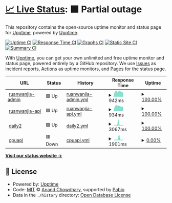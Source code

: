 # [📈 Live Status](https://demo.upptime.js.org): <!--live status--> **🟧 Partial outage**

This repository contains the open-source uptime monitor and status page for [Upptime](https://upptime.js.org), powered by [Upptime](https://github.com/upptime/upptime).

[![Uptime CI](https://github.com/zhangskills/upptime/workflows/Uptime%20CI/badge.svg)](https://github.com/zhangskills/upptime/actions?query=workflow%3A%22Uptime+CI%22)
[![Response Time CI](https://github.com/zhangskills/upptime/workflows/Response%20Time%20CI/badge.svg)](https://github.com/zhangskills/upptime/actions?query=workflow%3A%22Response+Time+CI%22)
[![Graphs CI](https://github.com/zhangskills/upptime/workflows/Graphs%20CI/badge.svg)](https://github.com/zhangskills/upptime/actions?query=workflow%3A%22Graphs+CI%22)
[![Static Site CI](https://github.com/zhangskills/upptime/workflows/Static%20Site%20CI/badge.svg)](https://github.com/zhangskills/upptime/actions?query=workflow%3A%22Static+Site+CI%22)
[![Summary CI](https://github.com/zhangskills/upptime/workflows/Summary%20CI/badge.svg)](https://github.com/zhangskills/upptime/actions?query=workflow%3A%22Summary+CI%22)

With [Upptime](https://upptime.js.org), you can get your own unlimited and free uptime monitor and status page, powered entirely by a GitHub repository. We use [Issues](https://github.com/upptime/upptime/issues) as incident reports, [Actions](https://github.com/zhangskills/upptime/actions) as uptime monitors, and [Pages](https://demo.upptime.js.org) for the status page.

<!--start: status pages-->
<!-- This summary is generated by Upptime (https://github.com/upptime/upptime) -->
<!-- Do not edit this manually, your changes will be overwritten -->
<!-- prettier-ignore -->
| URL | Status | History | Response Time | Uptime |
| --- | ------ | ------- | ------------- | ------ |
| <img alt="" src="https://icons.duckduckgo.com/ip3/jzadmin.ruanwanjia.com.ico" height="13"> [ruanwanjia-admin](https://jzadmin.ruanwanjia.com) | 🟩 Up | [ruanwanjia-admin.yml](https://github.com/zhangskills/upptime/commits/HEAD/history/ruanwanjia-admin.yml) | <details><summary><img alt="Response time graph" src="./graphs/ruanwanjia-admin/response-time-week.png" height="20"> 942ms</summary><br><a href="https://zhangskills.github.io/upptime/history/ruanwanjia-admin"><img alt="Response time 958" src="https://img.shields.io/endpoint?url=https%3A%2F%2Fraw.githubusercontent.com%2Fzhangskills%2Fupptime%2FHEAD%2Fapi%2Fruanwanjia-admin%2Fresponse-time.json"></a><br><a href="https://zhangskills.github.io/upptime/history/ruanwanjia-admin"><img alt="24-hour response time 764" src="https://img.shields.io/endpoint?url=https%3A%2F%2Fraw.githubusercontent.com%2Fzhangskills%2Fupptime%2FHEAD%2Fapi%2Fruanwanjia-admin%2Fresponse-time-day.json"></a><br><a href="https://zhangskills.github.io/upptime/history/ruanwanjia-admin"><img alt="7-day response time 942" src="https://img.shields.io/endpoint?url=https%3A%2F%2Fraw.githubusercontent.com%2Fzhangskills%2Fupptime%2FHEAD%2Fapi%2Fruanwanjia-admin%2Fresponse-time-week.json"></a><br><a href="https://zhangskills.github.io/upptime/history/ruanwanjia-admin"><img alt="30-day response time 864" src="https://img.shields.io/endpoint?url=https%3A%2F%2Fraw.githubusercontent.com%2Fzhangskills%2Fupptime%2FHEAD%2Fapi%2Fruanwanjia-admin%2Fresponse-time-month.json"></a><br><a href="https://zhangskills.github.io/upptime/history/ruanwanjia-admin"><img alt="1-year response time 958" src="https://img.shields.io/endpoint?url=https%3A%2F%2Fraw.githubusercontent.com%2Fzhangskills%2Fupptime%2FHEAD%2Fapi%2Fruanwanjia-admin%2Fresponse-time-year.json"></a></details> | <details><summary><a href="https://zhangskills.github.io/upptime/history/ruanwanjia-admin">100.00%</a></summary><a href="https://zhangskills.github.io/upptime/history/ruanwanjia-admin"><img alt="All-time uptime 99.95%" src="https://img.shields.io/endpoint?url=https%3A%2F%2Fraw.githubusercontent.com%2Fzhangskills%2Fupptime%2FHEAD%2Fapi%2Fruanwanjia-admin%2Fuptime.json"></a><br><a href="https://zhangskills.github.io/upptime/history/ruanwanjia-admin"><img alt="24-hour uptime 100.00%" src="https://img.shields.io/endpoint?url=https%3A%2F%2Fraw.githubusercontent.com%2Fzhangskills%2Fupptime%2FHEAD%2Fapi%2Fruanwanjia-admin%2Fuptime-day.json"></a><br><a href="https://zhangskills.github.io/upptime/history/ruanwanjia-admin"><img alt="7-day uptime 100.00%" src="https://img.shields.io/endpoint?url=https%3A%2F%2Fraw.githubusercontent.com%2Fzhangskills%2Fupptime%2FHEAD%2Fapi%2Fruanwanjia-admin%2Fuptime-week.json"></a><br><a href="https://zhangskills.github.io/upptime/history/ruanwanjia-admin"><img alt="30-day uptime 100.00%" src="https://img.shields.io/endpoint?url=https%3A%2F%2Fraw.githubusercontent.com%2Fzhangskills%2Fupptime%2FHEAD%2Fapi%2Fruanwanjia-admin%2Fuptime-month.json"></a><br><a href="https://zhangskills.github.io/upptime/history/ruanwanjia-admin"><img alt="1-year uptime 99.95%" src="https://img.shields.io/endpoint?url=https%3A%2F%2Fraw.githubusercontent.com%2Fzhangskills%2Fupptime%2FHEAD%2Fapi%2Fruanwanjia-admin%2Fuptime-year.json"></a></details>
| <img alt="" src="https://icons.duckduckgo.com/ip3/jzapi.ruanwanjia.com.ico" height="13"> [ruanwanjia-api](https://jzapi.ruanwanjia.com/) | 🟩 Up | [ruanwanjia-api.yml](https://github.com/zhangskills/upptime/commits/HEAD/history/ruanwanjia-api.yml) | <details><summary><img alt="Response time graph" src="./graphs/ruanwanjia-api/response-time-week.png" height="20"> 934ms</summary><br><a href="https://zhangskills.github.io/upptime/history/ruanwanjia-api"><img alt="Response time 939" src="https://img.shields.io/endpoint?url=https%3A%2F%2Fraw.githubusercontent.com%2Fzhangskills%2Fupptime%2FHEAD%2Fapi%2Fruanwanjia-api%2Fresponse-time.json"></a><br><a href="https://zhangskills.github.io/upptime/history/ruanwanjia-api"><img alt="24-hour response time 790" src="https://img.shields.io/endpoint?url=https%3A%2F%2Fraw.githubusercontent.com%2Fzhangskills%2Fupptime%2FHEAD%2Fapi%2Fruanwanjia-api%2Fresponse-time-day.json"></a><br><a href="https://zhangskills.github.io/upptime/history/ruanwanjia-api"><img alt="7-day response time 934" src="https://img.shields.io/endpoint?url=https%3A%2F%2Fraw.githubusercontent.com%2Fzhangskills%2Fupptime%2FHEAD%2Fapi%2Fruanwanjia-api%2Fresponse-time-week.json"></a><br><a href="https://zhangskills.github.io/upptime/history/ruanwanjia-api"><img alt="30-day response time 872" src="https://img.shields.io/endpoint?url=https%3A%2F%2Fraw.githubusercontent.com%2Fzhangskills%2Fupptime%2FHEAD%2Fapi%2Fruanwanjia-api%2Fresponse-time-month.json"></a><br><a href="https://zhangskills.github.io/upptime/history/ruanwanjia-api"><img alt="1-year response time 939" src="https://img.shields.io/endpoint?url=https%3A%2F%2Fraw.githubusercontent.com%2Fzhangskills%2Fupptime%2FHEAD%2Fapi%2Fruanwanjia-api%2Fresponse-time-year.json"></a></details> | <details><summary><a href="https://zhangskills.github.io/upptime/history/ruanwanjia-api">100.00%</a></summary><a href="https://zhangskills.github.io/upptime/history/ruanwanjia-api"><img alt="All-time uptime 93.00%" src="https://img.shields.io/endpoint?url=https%3A%2F%2Fraw.githubusercontent.com%2Fzhangskills%2Fupptime%2FHEAD%2Fapi%2Fruanwanjia-api%2Fuptime.json"></a><br><a href="https://zhangskills.github.io/upptime/history/ruanwanjia-api"><img alt="24-hour uptime 100.00%" src="https://img.shields.io/endpoint?url=https%3A%2F%2Fraw.githubusercontent.com%2Fzhangskills%2Fupptime%2FHEAD%2Fapi%2Fruanwanjia-api%2Fuptime-day.json"></a><br><a href="https://zhangskills.github.io/upptime/history/ruanwanjia-api"><img alt="7-day uptime 100.00%" src="https://img.shields.io/endpoint?url=https%3A%2F%2Fraw.githubusercontent.com%2Fzhangskills%2Fupptime%2FHEAD%2Fapi%2Fruanwanjia-api%2Fuptime-week.json"></a><br><a href="https://zhangskills.github.io/upptime/history/ruanwanjia-api"><img alt="30-day uptime 100.00%" src="https://img.shields.io/endpoint?url=https%3A%2F%2Fraw.githubusercontent.com%2Fzhangskills%2Fupptime%2FHEAD%2Fapi%2Fruanwanjia-api%2Fuptime-month.json"></a><br><a href="https://zhangskills.github.io/upptime/history/ruanwanjia-api"><img alt="1-year uptime 93.00%" src="https://img.shields.io/endpoint?url=https%3A%2F%2Fraw.githubusercontent.com%2Fzhangskills%2Fupptime%2FHEAD%2Fapi%2Fruanwanjia-api%2Fuptime-year.json"></a></details>
| <img alt="" src="https://icons.duckduckgo.com/ip3/daily2.withword.com.ico" height="13"> [daily2](https://daily2.withword.com) | 🟩 Up | [daily2.yml](https://github.com/zhangskills/upptime/commits/HEAD/history/daily2.yml) | <details><summary><img alt="Response time graph" src="./graphs/daily2/response-time-week.png" height="20"> 3067ms</summary><br><a href="https://zhangskills.github.io/upptime/history/daily2"><img alt="Response time 1611" src="https://img.shields.io/endpoint?url=https%3A%2F%2Fraw.githubusercontent.com%2Fzhangskills%2Fupptime%2FHEAD%2Fapi%2Fdaily2%2Fresponse-time.json"></a><br><a href="https://zhangskills.github.io/upptime/history/daily2"><img alt="24-hour response time 1188" src="https://img.shields.io/endpoint?url=https%3A%2F%2Fraw.githubusercontent.com%2Fzhangskills%2Fupptime%2FHEAD%2Fapi%2Fdaily2%2Fresponse-time-day.json"></a><br><a href="https://zhangskills.github.io/upptime/history/daily2"><img alt="7-day response time 3067" src="https://img.shields.io/endpoint?url=https%3A%2F%2Fraw.githubusercontent.com%2Fzhangskills%2Fupptime%2FHEAD%2Fapi%2Fdaily2%2Fresponse-time-week.json"></a><br><a href="https://zhangskills.github.io/upptime/history/daily2"><img alt="30-day response time 2613" src="https://img.shields.io/endpoint?url=https%3A%2F%2Fraw.githubusercontent.com%2Fzhangskills%2Fupptime%2FHEAD%2Fapi%2Fdaily2%2Fresponse-time-month.json"></a><br><a href="https://zhangskills.github.io/upptime/history/daily2"><img alt="1-year response time 1611" src="https://img.shields.io/endpoint?url=https%3A%2F%2Fraw.githubusercontent.com%2Fzhangskills%2Fupptime%2FHEAD%2Fapi%2Fdaily2%2Fresponse-time-year.json"></a></details> | <details><summary><a href="https://zhangskills.github.io/upptime/history/daily2">100.00%</a></summary><a href="https://zhangskills.github.io/upptime/history/daily2"><img alt="All-time uptime 98.05%" src="https://img.shields.io/endpoint?url=https%3A%2F%2Fraw.githubusercontent.com%2Fzhangskills%2Fupptime%2FHEAD%2Fapi%2Fdaily2%2Fuptime.json"></a><br><a href="https://zhangskills.github.io/upptime/history/daily2"><img alt="24-hour uptime 100.00%" src="https://img.shields.io/endpoint?url=https%3A%2F%2Fraw.githubusercontent.com%2Fzhangskills%2Fupptime%2FHEAD%2Fapi%2Fdaily2%2Fuptime-day.json"></a><br><a href="https://zhangskills.github.io/upptime/history/daily2"><img alt="7-day uptime 100.00%" src="https://img.shields.io/endpoint?url=https%3A%2F%2Fraw.githubusercontent.com%2Fzhangskills%2Fupptime%2FHEAD%2Fapi%2Fdaily2%2Fuptime-week.json"></a><br><a href="https://zhangskills.github.io/upptime/history/daily2"><img alt="30-day uptime 100.00%" src="https://img.shields.io/endpoint?url=https%3A%2F%2Fraw.githubusercontent.com%2Fzhangskills%2Fupptime%2FHEAD%2Fapi%2Fdaily2%2Fuptime-month.json"></a><br><a href="https://zhangskills.github.io/upptime/history/daily2"><img alt="1-year uptime 98.05%" src="https://img.shields.io/endpoint?url=https%3A%2F%2Fraw.githubusercontent.com%2Fzhangskills%2Fupptime%2FHEAD%2Fapi%2Fdaily2%2Fuptime-year.json"></a></details>
| <img alt="" src="https://icons.duckduckgo.com/ip3/cpuapi.withword.com.ico" height="13"> [cpuapi](https://cpuapi.withword.com/cpu/1) | 🟥 Down | [cpuapi.yml](https://github.com/zhangskills/upptime/commits/HEAD/history/cpuapi.yml) | <details><summary><img alt="Response time graph" src="./graphs/cpuapi/response-time-week.png" height="20"> 1901ms</summary><br><a href="https://zhangskills.github.io/upptime/history/cpuapi"><img alt="Response time 967" src="https://img.shields.io/endpoint?url=https%3A%2F%2Fraw.githubusercontent.com%2Fzhangskills%2Fupptime%2FHEAD%2Fapi%2Fcpuapi%2Fresponse-time.json"></a><br><a href="https://zhangskills.github.io/upptime/history/cpuapi"><img alt="24-hour response time 688" src="https://img.shields.io/endpoint?url=https%3A%2F%2Fraw.githubusercontent.com%2Fzhangskills%2Fupptime%2FHEAD%2Fapi%2Fcpuapi%2Fresponse-time-day.json"></a><br><a href="https://zhangskills.github.io/upptime/history/cpuapi"><img alt="7-day response time 1901" src="https://img.shields.io/endpoint?url=https%3A%2F%2Fraw.githubusercontent.com%2Fzhangskills%2Fupptime%2FHEAD%2Fapi%2Fcpuapi%2Fresponse-time-week.json"></a><br><a href="https://zhangskills.github.io/upptime/history/cpuapi"><img alt="30-day response time 1294" src="https://img.shields.io/endpoint?url=https%3A%2F%2Fraw.githubusercontent.com%2Fzhangskills%2Fupptime%2FHEAD%2Fapi%2Fcpuapi%2Fresponse-time-month.json"></a><br><a href="https://zhangskills.github.io/upptime/history/cpuapi"><img alt="1-year response time 967" src="https://img.shields.io/endpoint?url=https%3A%2F%2Fraw.githubusercontent.com%2Fzhangskills%2Fupptime%2FHEAD%2Fapi%2Fcpuapi%2Fresponse-time-year.json"></a></details> | <details><summary><a href="https://zhangskills.github.io/upptime/history/cpuapi">0.00%</a></summary><a href="https://zhangskills.github.io/upptime/history/cpuapi"><img alt="All-time uptime 9.46%" src="https://img.shields.io/endpoint?url=https%3A%2F%2Fraw.githubusercontent.com%2Fzhangskills%2Fupptime%2FHEAD%2Fapi%2Fcpuapi%2Fuptime.json"></a><br><a href="https://zhangskills.github.io/upptime/history/cpuapi"><img alt="24-hour uptime 0.00%" src="https://img.shields.io/endpoint?url=https%3A%2F%2Fraw.githubusercontent.com%2Fzhangskills%2Fupptime%2FHEAD%2Fapi%2Fcpuapi%2Fuptime-day.json"></a><br><a href="https://zhangskills.github.io/upptime/history/cpuapi"><img alt="7-day uptime 0.00%" src="https://img.shields.io/endpoint?url=https%3A%2F%2Fraw.githubusercontent.com%2Fzhangskills%2Fupptime%2FHEAD%2Fapi%2Fcpuapi%2Fuptime-week.json"></a><br><a href="https://zhangskills.github.io/upptime/history/cpuapi"><img alt="30-day uptime 7.96%" src="https://img.shields.io/endpoint?url=https%3A%2F%2Fraw.githubusercontent.com%2Fzhangskills%2Fupptime%2FHEAD%2Fapi%2Fcpuapi%2Fuptime-month.json"></a><br><a href="https://zhangskills.github.io/upptime/history/cpuapi"><img alt="1-year uptime 9.46%" src="https://img.shields.io/endpoint?url=https%3A%2F%2Fraw.githubusercontent.com%2Fzhangskills%2Fupptime%2FHEAD%2Fapi%2Fcpuapi%2Fuptime-year.json"></a></details>

<!--end: status pages-->

[**Visit our status website →**](https://demo.upptime.js.org)

## 📄 License

- Powered by: [Upptime](https://github.com/upptime/upptime)
- Code: [MIT](./LICENSE) © [Anand Chowdhary](https://anandchowdhary.com), supported by [Pabio](https://pabio.com)
- Data in the `./history` directory: [Open Database License](https://opendatacommons.org/licenses/odbl/1-0/)
